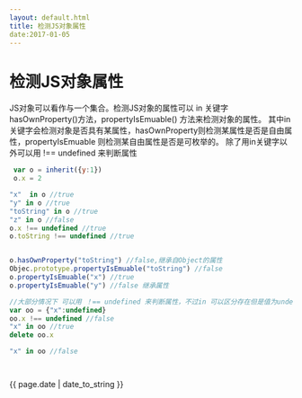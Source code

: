 ```yaml
---
layout: default.html
title: 检测JS对象属性
date:2017-01-05
---
```

# 检测JS对象属性

JS对象可以看作与一个集合。检测JS对象的属性可以 in 关键字 hasOwnProperty()方法，propertyIsEmuable() 方法来检测对象的属性。
其中in关键字会检测对象是否具有某属性，hasOwnProperty则检测某属性是否是自由属性，propertyIsEmuable 则检测某自由属性是否是可枚举的。
除了用in关键字以外可以用  !== undefined 来判断属性

```javascript
 var o = inherit({y:1})
 o.x = 2

"x"  in o //true
"y" in o //true
"toString" in o //true
"z" in o //false  
o.x !== undefined //true
o.toString !== undefined //true


o.hasOwnProperty("toString") //false,继承自Object的属性
Objec.prototype.propertyIsEmuable("toString") //false
o.propertyIsEmuable("x") //true
o.propertyIsEmuable("y") //false 继承属性

//大部分情况下 可以用 ！== undefined 来判断属性，不过in 可以区分存在但是值为undefined的属性例如
var oo = {"x":undefined}
oo.x !== undefined //false
"x" in oo //true  
delete oo.x

"x" in oo //false




```
<p>{{ page.date | date_to_string }}</p>
